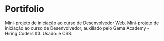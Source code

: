# Portifolio
Mini-projeto de iniciação ao curso de Desenvolvedor Web. Mini-projeto de iniciação ao curso de Desenvolvedor, auxiliado pelo Gama Academy - Hiring Coders #3.
Usado: <HTML> e CSS.
